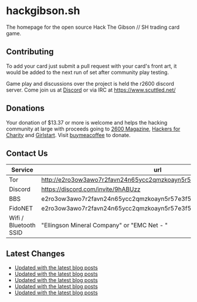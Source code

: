# hackgibson.sh
The homepage for the open source Hack The Gibson // SH trading card game.


## Contributing

To add your card just submit a pull request with your card's front art, it would be added to the next run of set after community play testing.

Game play and discussions over the project is held the r2600 discord server. Come join us at [Discord](https://discord.com/invite/9hABUzz) or via IRC at https://www.scuttled.net/


## Donations

Your donation of $13.37 or more is welcome and helps the hacking community at large with proceeds going to [2600 Magazine](https://2600.com/), [Hackers for Charity](https://hackersforcharity.org) and [Girlstart](https://girlstart.org).  Visit [buymeacoffee](https://www.buymeacoffee.com/hackgibson.sh) to donate.


## Contact Us

Service | url
-|-
Tor | http://e2ro3ow3awo7r2favn24n65ycc2qmzkoayn5r57e3f56nvjwdcgg32ad.onion
Discord | https://discord.com/invite/9hABUzz
BBS | e2ro3ow3awo7r2favn24n65ycc2qmzkoayn5r57e3f56nvjwdcgg32ad.onion:23
FidoNET | e2ro3ow3awo7r2favn24n65ycc2qmzkoayn5r57e3f56nvjwdcgg32ad.onion:24554
Wifi / Bluetooth SSID | "Ellingson Mineral Company" or "EMC Net - <fidonet address>"

## Latest Changes
<!-- BLOG-POST-LIST:START -->
- [Updated with the latest blog posts](https://github.com/DFW2600/hackgibson.sh/commit/e87a9c91401c64127109690e3f54264d71593ce5)
- [Updated with the latest blog posts](https://github.com/DFW2600/hackgibson.sh/commit/a4d716e19960016e8722f62a0851e07e80b4cdc3)
- [Updated with the latest blog posts](https://github.com/DFW2600/hackgibson.sh/commit/e19936399305f690c5d6ae781a34a886d1c690aa)
- [Updated with the latest blog posts](https://github.com/DFW2600/hackgibson.sh/commit/732126d38ac53a44a8ae6cf10b03c02322658f3f)
- [Updated with the latest blog posts](https://github.com/DFW2600/hackgibson.sh/commit/7527b3e12cd57bc60fac0b31809c58c5a71bf6a3)
<!-- BLOG-POST-LIST:END -->
